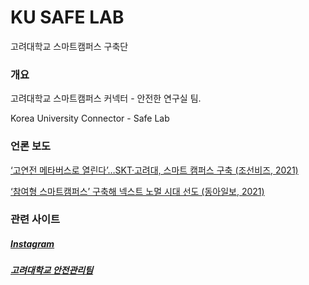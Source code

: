 # KU SAFE LAB

고려대학교 스마트캠퍼스 구축단

### 개요
고려대학교 스마트캠퍼스 커넥터 - 안전한 연구실 팀.  

Korea University Connector - Safe Lab

### 언론 보도
[‘고연전 메타버스로 열린다’…SKT·고려대, 스마트 캠퍼스 구축 (조선비즈, 2021)](http://biz.newdaily.co.kr/site/data/html/2021/07/15/2021071500066.html)  

[‘참여형 스마트캠퍼스’ 구축해 넥스트 노멀 시대 선도 (동아일보, 2021)](https://www.donga.com/news/Society/article/all/20210330/106148785/1)


### 관련 사이트
##### [Instagram](https://instagram.com/korea_university_smart)
##### [고려대학교 안전관리팀](https://kugc.korea.ac.kr)


